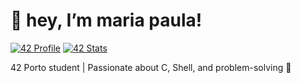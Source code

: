 # 👋 hey, I’m maria paula!

[![42 Profile](https://cdn.intra.42.fr/users/mariaalm.jpg)](https://profile.intra.42.fr/users/mariaalm)
[![42 Stats](https://badge42.vercel.app/api/v2/mariaalm/stats?cursusId=21&coalitionId=284)](https://profile.intra.42.fr/users/mariaalm)

42 Porto student | Passionate about C, Shell, and problem-solving 🧠
